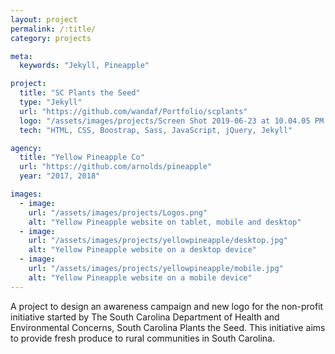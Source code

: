 ```yaml
---
layout: project
permalink: /:title/
category: projects

meta:
  keywords: "Jekyll, Pineapple"

project:
  title: "SC Plants the Seed"
  type: "Jekyll"
  url: "https://github.com/wandaf/Portfolio/scplants"
  logo: "/assets/images/projects/Screen Shot 2019-06-23 at 10.04.05 PM.Portfolio_16.png"
  tech: "HTML, CSS, Boostrap, Sass, JavaScript, jQuery, Jekyll"

agency:
  title: "Yellow Pineapple Co"
  url: "https://github.com/arnolds/pineapple"
  year: "2017, 2018"

images:
  - image:
    url: "/assets/images/projects/Logos.png"
    alt: "Yellow Pineapple website on tablet, mobile and desktop"
  - image:
    url: "/assets/images/projects/yellowpineapple/desktop.jpg"
    alt: "Yellow Pineapple website on a desktop device"
  - image:
    url: "/assets/images/projects/yellowpineapple/mobile.jpg"
    alt: "Yellow Pineapple website on a mobile device"
---
```

<p>A project to design an awareness campaign and new logo for the non-profit initiative started by The South Carolina Department of Health and Environmental Concerns, South Carolina Plants the Seed. This initiative aims to provide fresh produce to rural communities in South Carolina.</p>
